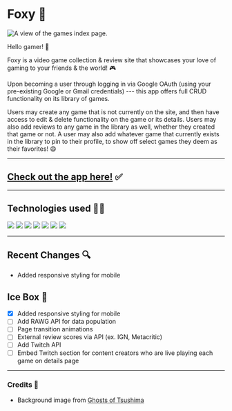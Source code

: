  #  Foxy 🦊

![A view of the games index page.](https://i.imgur.com/DiqXEaW.png)

Hello gamer! 🦊

Foxy is a video game collection & review site that showcases your love of gaming to your friends & the world! 🎮

Upon becoming a user through logging in via Google OAuth (using your pre-existing Google or Gmail credentials) --- this app offers full CRUD functionality on its library of games. 

Users may create any game that is not currently on the site, and then have access to edit & delete functionality on the game or its details. Users may also add reviews to any game in the library as well, whether they created that game or not. A user may also add whatever game that currently exists in the library to pin to their profile, to show off select games they deem as their favorites! 😄

---

## [Check out the app here!](https://foxy-by.herokuapp.com/) ✅

---

## Technologies used 🧑‍💻

<img src="https://img.shields.io/badge/-MongoDB-47?logo=MongoDB&logoColor=darkgreen&style=plastic">

<img src="https://img.shields.io/badge/-Express-252525?logo=Express&logoColor=white&style=plastic">

<img src="https://img.shields.io/badge/-Node.js-339933?logo=Node.js&logoColor=white&style=plastic">

<img src="https://img.shields.io/badge/-JavaScript-F7DF1E?logo=JavaScript&logoColor=black&style=plastic">

<img src="https://img.shields.io/badge/-CSS3-1572B6?logo=CSS3&logoColor=white&style=plastic">

<img src="https://img.shields.io/badge/-HTML5-E34F26?logo=HTML5&logoColor=white&style=plastic">

<img src="https://img.shields.io/badge/-Git-purple?logo=Git&logoColor=white&style=plastic">

---

## Recent Changes 🔍

- Added responsive styling for mobile

## Ice Box 🥶

- [x] Added responsive styling for mobile
- [ ] Add RAWG API for data population
- [ ] Page transition animations
- [ ] External review scores via API (ex. IGN, Metacritic)
- [ ] Add Twitch API 
- [ ] Embed Twitch section for content creators who are live playing each game on details page

---

### Credits 🎥

- Background image from [Ghosts of Tsushima](https://mobile.twitter.com/suckerpunchprod)